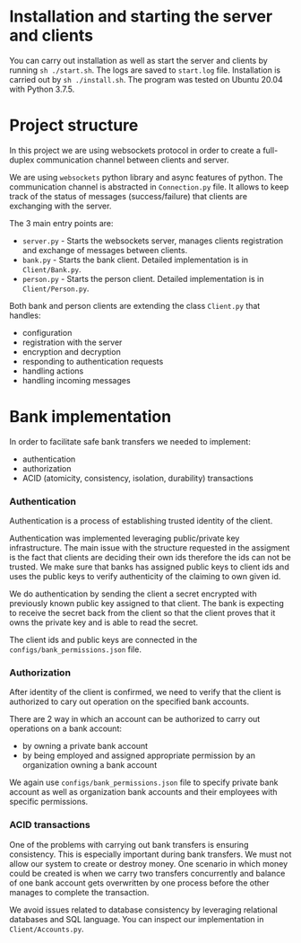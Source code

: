 # Installation and starting the server and clients

You can carry out installation as well as start the server and clients by running `sh ./start.sh`. The logs are saved to `start.log` file.
Installation is carried out by `sh ./install.sh`. The program was tested on Ubuntu 20.04 with Python 3.7.5.

# Project structure

In this project we are using websockets protocol in order to create a full-duplex communication channel between clients and server.

We are using `websockets` python library and async features of python.
The communication channel is abstracted in `Connection.py` file. It allows to keep track of the status of messages (success/failure) that clients are exchanging with the server.

The 3 main entry points are:

- `server.py` - Starts the websockets server, manages clients registration and exchange of messages between clients.
- `bank.py` - Starts the bank client. Detailed implementation is in `Client/Bank.py`.
- `person.py` - Starts the person client. Detailed implementation is in `Client/Person.py`.

Both bank and person clients are extending the class `Client.py` that handles:

- configuration
- registration with the server
- encryption and decryption
- responding to authentication requests
- handling actions
- handling incoming messages

# Bank implementation

In order to facilitate safe bank transfers we needed to implement:
- authentication
- authorization
- ACID (atomicity, consistency, isolation, durability) transactions

### Authentication

Authentication is a process of establishing trusted identity of the client.

Authentication was implemented leveraging public/private key infrastructure. The main issue with the structure requested in the assigment is the fact that clients are deciding their own ids therefore the ids can not be trusted. We make sure that banks has assigned public keys to client ids and uses the public keys to verify authenticity of the claiming to own given id.

We do authentication by sending the client a secret encrypted with previously known public key assigned to that client. The bank is expecting to receive the secret back from the client so that the client proves that it owns the private key and is able to read the secret.

The client ids and public keys are connected in the `configs/bank_permissions.json` file.

### Authorization

After identity of the client is confirmed, we need to verify that the client is authorized to cary out operation on the specified bank accounts.

There are 2 way in which an account can be authorized to carry out operations on a bank account:
- by owning a private bank account
- by being employed and assigned appropriate permission by an organization owning a bank account

We again use `configs/bank_permissions.json` file to specify private bank account as well as organization bank accounts and their employees with specific permissions.

### ACID transactions

One of the problems with carrying out bank transfers is ensuring consistency. This is especially important during bank transfers. We must not allow our system to create or destroy money. One scenario in which money could be created is when we carry two transfers concurrently and balance of one bank account gets overwritten by one process before the other manages to complete the transaction.

We avoid issues related to database consistency by leveraging relational databases and SQL language. You can inspect our implementation in `Client/Accounts.py`.